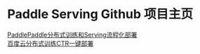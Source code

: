 # Paddle Serving Github 项目主页

[PaddlePaddle分布式训练和Serving流程化部署](./doc/DEPLOY.md)  
[百度云分布式训练CTR一键部署](./doc/ELASTIC_CTR.md)
